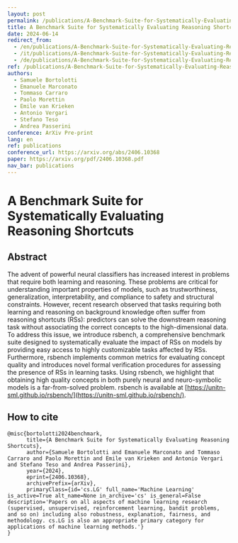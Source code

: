 ```yaml
---
layout: post
permalink: /publications/A-Benchmark-Suite-for-Systematically-Evaluating-Reasoning-Shortcuts.html
title: A Benchmark Suite for Systematically Evaluating Reasoning Shortcuts
date: 2024-06-14
redirect_from:
  - /en/publications/A-Benchmark-Suite-for-Systematically-Evaluating-Reasoning-Shortcuts.html
  - /it/publications/A-Benchmark-Suite-for-Systematically-Evaluating-Reasoning-Shortcuts.html
  - /de/publications/A-Benchmark-Suite-for-Systematically-Evaluating-Reasoning-Shortcuts.html
ref: /publications/A-Benchmark-Suite-for-Systematically-Evaluating-Reasoning-Shortcuts.html
authors:
  - Samuele Bortolotti
  - Emanuele Marconato
  - Tommaso Carraro
  - Paolo Morettin
  - Emile van Krieken
  - Antonio Vergari
  - Stefano Teso
  - Andrea Passerini
conference: ArXiv Pre-print
lang: en
ref: publications
conference_url: https://arxiv.org/abs/2406.10368
paper: https://arxiv.org/pdf/2406.10368.pdf
nav_bar: publications
---
```


# A Benchmark Suite for Systematically Evaluating Reasoning Shortcuts

## Abstract

The advent of powerful neural classifiers has increased interest in problems that require both learning and reasoning. These problems are critical for understanding important properties of models, such as trustworthiness, generalization, interpretability, and compliance to safety and structural constraints. However, recent research observed that tasks requiring both learning and reasoning on background knowledge often suffer from reasoning shortcuts (RSs): predictors can solve the downstream reasoning task without associating the correct concepts to the high-dimensional data. To address this issue, we introduce rsbench, a comprehensive benchmark suite designed to systematically evaluate the impact of RSs on models by providing easy access to highly customizable tasks affected by RSs. Furthermore, rsbench implements common metrics for evaluating concept quality and introduces novel formal verification procedures for assessing the presence of RSs in learning tasks. Using rsbench, we highlight that obtaining high quality concepts in both purely neural and neuro-symbolic models is a far-from-solved problem. rsbench is available at [https://unitn-sml.github.io/rsbench/](https://unitn-sml.github.io/rsbench/).

## How to cite

```
@misc{bortolotti2024benchmark,
      title={A Benchmark Suite for Systematically Evaluating Reasoning Shortcuts}, 
      author={Samuele Bortolotti and Emanuele Marconato and Tommaso Carraro and Paolo Morettin and Emile van Krieken and Antonio Vergari and Stefano Teso and Andrea Passerini},
      year={2024},
      eprint={2406.10368},
      archivePrefix={arXiv},
      primaryClass={id='cs.LG' full_name='Machine Learning' is_active=True alt_name=None in_archive='cs' is_general=False description='Papers on all aspects of machine learning research (supervised, unsupervised, reinforcement learning, bandit problems, and so on) including also robustness, explanation, fairness, and methodology. cs.LG is also an appropriate primary category for applications of machine learning methods.'}
}
```